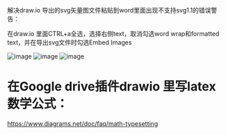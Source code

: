 解决draw.io 导出的svg矢量图文件粘贴到word里面出现不支持svg1.1的错误警告：

在draw.io 里面CTRL+a全选，选择右侧text，取消勾选word wrap和formatted text，并在导出svg文件时勾选Embed Images

![image](https://user-images.githubusercontent.com/53358372/121629470-cf3d8300-caad-11eb-9420-e07faad4bd06.png)
![image](https://user-images.githubusercontent.com/53358372/121629500-e0868f80-caad-11eb-90ca-4692f06d25e8.png)
![image](https://user-images.githubusercontent.com/53358372/121629518-eda37e80-caad-11eb-86e6-85de081eae10.png)

# 在Google drive插件drawio 里写latex数学公式：
https://www.diagrams.net/doc/faq/math-typesetting

